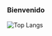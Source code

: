 ## 
<h3>Bienvenido</h3>


![Top Langs](https://github-readme-stats.vercel.app/api/top-langs/?username=jit87&langs_count=8&layout=compact&locale=es)
